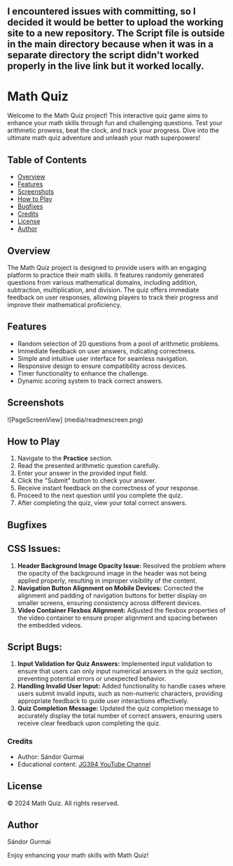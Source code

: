 ## I encountered issues with committing, so I decided it would be better to upload the working site to a new repository. The Script file is outside in the main directory because when it was in a separate directory the script didn't worked properly in the live link but it worked locally.

# Math Quiz

Welcome to the Math Quiz project! This interactive quiz game aims to enhance your math skills through fun and challenging questions. Test your arithmetic prowess, beat the clock, and track your progress. Dive into the ultimate math quiz adventure and unleash your math superpowers!

## Table of Contents
- [Overview](#overview)
- [Features](#features)
- [Screenshots](#screenshots)
- [How to Play](#how-to-play)
- [Bugfixes](#bugfixes)
- [Credits](#credits)
- [License](#license)
- [Author](#author)

## Overview

The Math Quiz project is designed to provide users with an engaging platform to practice their math skills. It features randomly generated questions from various mathematical domains, including addition, subtraction, multiplication, and division. The quiz offers immediate feedback on user responses, allowing players to track their progress and improve their mathematical proficiency.

## Features

- Random selection of 20 questions from a pool of arithmetic problems.
- Immediate feedback on user answers, indicating correctness.
- Simple and intuitive user interface for seamless navigation.
- Responsive design to ensure compatibility across devices.
- Timer functionality to enhance the challenge.
- Dynamic scoring system to track correct answers.

## Screenshots

![PageScreenView] (media/readmescreen.png)

## How to Play

1. Navigate to the **Practice** section.
2. Read the presented arithmetic question carefully.
3. Enter your answer in the provided input field.
4. Click the "Submit" button to check your answer.
5. Receive instant feedback on the correctness of your response.
6. Proceed to the next question until you complete the quiz.
7. After completing the quiz, view your total correct answers.

## Bugfixes

## CSS Issues:
1. **Header Background Image Opacity Issue:** Resolved the problem where the opacity of the background image in the header was not being applied properly, resulting in improper visibility of the content.
2. **Navigation Button Alignment on Mobile Devices:** Corrected the alignment and padding of navigation buttons for better display on smaller screens, ensuring consistency across different devices.
3. **Video Container Flexbox Alignment:** Adjusted the flexbox properties of the video container to ensure proper alignment and spacing between the embedded videos.

## Script Bugs:
1. **Input Validation for Quiz Answers:** Implemented input validation to ensure that users can only input numerical answers in the quiz section, preventing potential errors or unexpected behavior.
2. **Handling Invalid User Input:** Added functionality to handle cases where users submit invalid inputs, such as non-numeric characters, providing appropriate feedback to guide user interactions effectively.
3. **Quiz Completion Message:** Updated the quiz completion message to accurately display the total number of correct answers, ensuring users receive clear feedback upon completing the quiz.

### Credits

- Author: Sándor Gurmai
- Educational content: [JG394 YouTube Channel](https://www.youtube.com/@jg394)

## License

© 2024 Math Quiz. All rights reserved.

## Author

Sándor Gurmai

Enjoy enhancing your math skills with Math Quiz!
